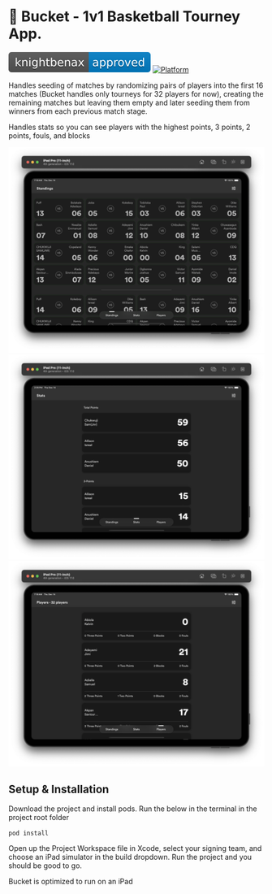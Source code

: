# 🏀 Bucket - 1v1 Basketball Tourney App. 

[![Knightbenax Approved](/knightbenax-approved-blue.svg)](https://twitter.com/knightbenax) [![Platform](/platform.svg)]()

Handles seeding of matches by randomizing pairs of players into the first 16 matches (Bucket handles only tourneys for 32 players for now), 
creating the remaining matches but leaving them empty and later seeding them from winners from each previous match stage. 

Handles stats so you can see players with the highest points, 3 points, 2 points, fouls, and blocks

![Screenshot](/screenshots/standings.png?raw=true)
![Screenshot](/screenshots/stats.png?raw=true)
![Screenshot](/screenshots/players.png?raw=true)

## Setup & Installation

Download the project and install pods. Run the below in the terminal in the project root folder

```
pod install
```

Open up the Project Workspace file in Xcode, select your signing team, and choose an iPad simulator in the build dropdown. Run the project and you should be good to go. 

Bucket is optimized to run on an iPad

